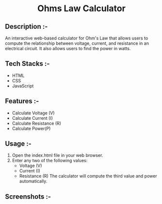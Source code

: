 # <p align="center">Ohms Law Calculator</p>

## Description :-

An interactive web-based calculator for Ohm's Law that allows users to compute the relationship between voltage, current, and resistance in an electrical circuit. It also allows users to find the power in watts.

## Tech Stacks :-

- HTML
- CSS
- JavaScript

## Features :-

- Calculate Voltage (V)
- Calculate Current (I)
- Calculate Resistance (R)
- Calculate Power(P)

## Usage :-

1. Open the index.html file in your web browser.
2. Enter any two of the following values:
    - Voltage (V)
    - Current (I)
    - Resistance (R)
The calculator will compute the third value and power automatically.

## Screenshots :-

